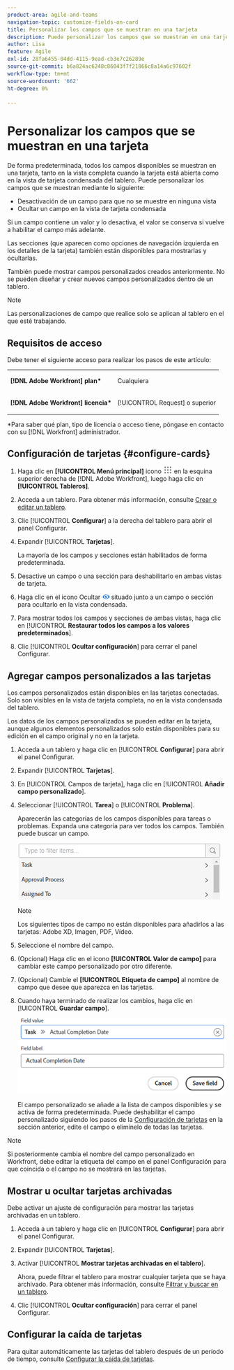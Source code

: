 ```yaml
---
product-area: agile-and-teams
navigation-topic: customize-fields-on-card
title: Personalizar los campos que se muestran en una tarjeta
description: Puede personalizar los campos que se muestran en una tarjeta deshabilitando un campo para que no se muestre en la vista de tarjeta completa o en la vista condensada, u ocultando un campo en la vista de tarjeta condensada.
author: Lisa
feature: Agile
exl-id: 28fa6455-04dd-4115-9ead-cb3e7c26289e
source-git-commit: b6a824ac6248c86043f7f21866c8a14a6c97602f
workflow-type: tm+mt
source-wordcount: '662'
ht-degree: 0%

---
```


# Personalizar los campos que se muestran en una tarjeta

De forma predeterminada, todos los campos disponibles se muestran en una tarjeta, tanto en la vista completa cuando la tarjeta está abierta como en la vista de tarjeta condensada del tablero. Puede personalizar los campos que se muestran mediante lo siguiente:

* Desactivación de un campo para que no se muestre en ninguna vista
* Ocultar un campo en la vista de tarjeta condensada

Si un campo contiene un valor y lo desactiva, el valor se conserva si vuelve a habilitar el campo más adelante.

Las secciones (que aparecen como opciones de navegación izquierda en los detalles de la tarjeta) también están disponibles para mostrarlas y ocultarlas.

También puede mostrar campos personalizados creados anteriormente. No se pueden diseñar y crear nuevos campos personalizados dentro de un tablero.

>[!NOTE]
>
>Las personalizaciones de campo que realice solo se aplican al tablero en el que esté trabajando.

## Requisitos de acceso

Debe tener el siguiente acceso para realizar los pasos de este artículo:

<table style="table-layout:auto"> 
 <col> 
 </col> 
 <col> 
 </col> 
 <tbody> 
  <tr> 
   <td role="rowheader"><strong>[!DNL Adobe Workfront] plan*</strong></td> 
   <td> <p>Cualquiera</p> </td> 
  </tr> 
  <tr> 
   <td role="rowheader"><strong>[!DNL Adobe Workfront] licencia*</strong></td> 
   <td> <p>[!UICONTROL Request] o superior</p> </td> 
  </tr>
   </tbody> 
</table>

&#42;Para saber qué plan, tipo de licencia o acceso tiene, póngase en contacto con su [!DNL Workfront] administrador.

## Configuración de tarjetas {#configure-cards}

1. Haga clic en **[!UICONTROL Menú principal]** icono ![](assets/main-menu-icon.png) en la esquina superior derecha de [!DNL Adobe Workfront], luego haga clic en **[!UICONTROL Tableros]**.
1. Acceda a un tablero. Para obtener más información, consulte [Crear o editar un tablero](../../agile/get-started-with-boards/create-edit-board.md).
1. Clic [!UICONTROL **Configurar**] a la derecha del tablero para abrir el panel Configurar.
1. Expandir [!UICONTROL **Tarjetas**].

   La mayoría de los campos y secciones están habilitados de forma predeterminada.

1. Desactive un campo o una sección para deshabilitarlo en ambas vistas de tarjeta.
1. Haga clic en el icono Ocultar ![Icono Ocultar](assets/eye-hide-icon.png) situado junto a un campo o sección para ocultarlo en la vista condensada.
1. Para mostrar todos los campos y secciones de ambas vistas, haga clic en [!UICONTROL **Restaurar todos los campos a los valores predeterminados**].
1. Clic [!UICONTROL **Ocultar configuración**] para cerrar el panel Configurar.

## Agregar campos personalizados a las tarjetas

Los campos personalizados están disponibles en las tarjetas conectadas. Solo son visibles en la vista de tarjeta completa, no en la vista condensada del tablero.

Los datos de los campos personalizados se pueden editar en la tarjeta, aunque algunos elementos personalizados solo están disponibles para su edición en el campo original y no en la tarjeta.

1. Acceda a un tablero y haga clic en [!UICONTROL **Configurar**] para abrir el panel Configurar.
1. Expandir [!UICONTROL **Tarjetas**].
1. En [!UICONTROL Campos de tarjeta], haga clic en [!UICONTROL **Añadir campo personalizado**].
1. Seleccionar [!UICONTROL **Tarea**] o [!UICONTROL **Problema**].

   Aparecerán las categorías de los campos disponibles para tareas o problemas. Expanda una categoría para ver todos los campos. También puede buscar un campo.

   ![Buscar campo personalizado](assets/boards-search-for-custom-field.png)

   >[!NOTE]
   >
   >Los siguientes tipos de campo no están disponibles para añadirlos a las tarjetas: Adobe XD, Imagen, PDF, Vídeo.

1. Seleccione el nombre del campo.
1. (Opcional) Haga clic en el icono **[!UICONTROL Valor de campo]** para cambiar este campo personalizado por otro diferente.
1. (Opcional) Cambie el **[!UICONTROL Etiqueta de campo]** al nombre de campo que desee que aparezca en las tarjetas.
1. Cuando haya terminado de realizar los cambios, haga clic en [!UICONTROL **Guardar campo**].

   ![Valor de campo personalizado y etiqueta](assets/save-custom-field-value-label.png)

   El campo personalizado se añade a la lista de campos disponibles y se activa de forma predeterminada. Puede deshabilitar el campo personalizado siguiendo los pasos de la [Configuración de tarjetas](customize-fields-on-card.md#configure-cards) en la sección anterior, edite el campo o elimínelo de todas las tarjetas.

>[!NOTE]
>
>Si posteriormente cambia el nombre del campo personalizado en Workfront, debe editar la etiqueta del campo en el panel Configuración para que coincida o el campo no se mostrará en las tarjetas.

## Mostrar u ocultar tarjetas archivadas

Debe activar un ajuste de configuración para mostrar las tarjetas archivadas en un tablero.

1. Acceda a un tablero y haga clic en [!UICONTROL **Configurar**] para abrir el panel Configurar.
1. Expandir [!UICONTROL **Tarjetas**].
1. Activar [!UICONTROL **Mostrar tarjetas archivadas en el tablero**].

   Ahora, puede filtrar el tablero para mostrar cualquier tarjeta que se haya archivado. Para obtener más información, consulte [Filtrar y buscar en un tablero](/help/quicksilver/agile/get-started-with-boards/filter-search-in-board.md).

1. Clic [!UICONTROL **Ocultar configuración**] para cerrar el panel Configurar.

## Configurar la caída de tarjetas

Para quitar automáticamente las tarjetas del tablero después de un período de tiempo, consulte [Configurar la caída de tarjetas](/help/quicksilver/agile/use-boards-agile-planning-tools/configure-card-falloff.md).
